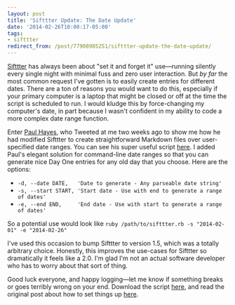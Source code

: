 ```yaml
---
layout: post 
title: 'Sifttter Update: The Date Update' 
date: '2014-02-26T10:00:17-05:00' 
tags: 
- sifttter 
redirect_from: /post/77908985251/sifttter-update-the-date-update/
---
```


[Sifttter](https://gist.github.com/craigeley/8301817) has always been about "set it and forget it" use—running silently every single night with minimal fuss and zero user interaction. But *by far* the most common request I've gotten is to easily create entries for different dates. There are a ton of reasons you would want to do this, especially if your primary computer is a laptop that might be closed or off at the time the script is scheduled to run. I would kludge this by force-changing my computer's date, in part because I wasn't confident in my ability to code a more complex date range function.

Enter [Paul Hayes](https://twitter.com/fofr), who Tweeted at me two weeks ago to show me how he had modified Sifttter to create straightforward Markdown files over user-specified date ranges. You can see his super useful script [here](https://gist.github.com/fofr/8922295). I added Paul's elegant solution for command-line date ranges so that you can generate nice Day One entries for any old day that you choose. Here are the options:

-   `-d, --date DATE,   'Date to generate - Any parseable date string'`
-   `-s, --start START, 'Start date - Use with end to generate a range of dates'` 
-   `-e, --end END,     'End date - Use with start to generate a range of dates'`

So a potential use would look like `ruby /path/to/sifttter.rb -s "2014-02-01" -e "2014-02-26"`

I've used this occasion to bump Sifttter to version 1.5, which was a totally arbitrary choice. Honestly, this improves the use-cases for Sifttter so dramatically it feels like a 2.0. I'm glad I'm not an actual software developer who has to worry about that sort of thing.

Good luck everyone, and happy logging—let me know if something breaks or goes terribly wrong on your end. Download the script [here](https://gist.github.com/craigeley/8301817), and read the original post about how to set things up [here](http://craigeley.com/post/72565974459/sifttter-an-ifttt-to-day-one-logger).